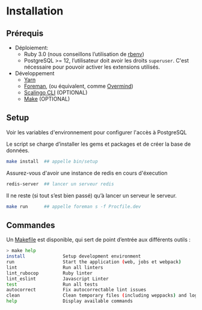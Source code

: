 # Installation

## Prérequis

- Déploiement:
  - Ruby 3.0 (nous conseillons l’utilisation de [rbenv](https://github.com/rbenv/rbenv-installer#rbenv-installer--doctor-scripts))
  - PostgreSQL >= 12, l’utilisateur doit avoir les droits `superuser`. C'est nécessaire pour pouvoir activer les extensions utilisés.
- Développement
  - [Yarn](https://yarnpkg.com/en/docs/install)
  - [Foreman](https://github.com/ddollar/foreman), (ou équivalent, comme [Overmind](https://github.com/DarthSim/overmind))
  - [Scalingo CLI](https://doc.scalingo.com/cli) (OPTIONAL)
  - [Make](https://fr.wikipedia.org/wiki/Make) (OPTIONAL)

## Setup

Voir les variables d'environnement pour configurer l'accès à PostgreSQL

Le script se charge d’installer les gems et packages et de créer la base de données.
```bash
make install  ## appelle bin/setup
```

Assurez-vous d'avoir une instance de redis en cours d'éxecution
```bash
redis-server  ## lancer un serveur redis
```


Il ne reste (si tout s’est bien passé) qu’à lancer un serveur le serveur.
```bash
make run      ## appelle foreman s -f Procfile.dev
```

## Commandes

Un [Makefile](https://github.com/betagouv/rdv-solidarites.fr/blob/production/Makefile) est disponible, qui sert de point d’entrée aux différents outils :

```bash
> make help
install              Setup development environment
run                  Start the application (web, jobs et webpack)
lint                 Run all linters
lint_rubocop         Ruby linter
lint_eslint          Javascript Linter
test                 Run all tests
autocorrect          Fix autocorrectable lint issues
clean                Clean temporary files (including weppacks) and logs
help                 Display available commands
```
